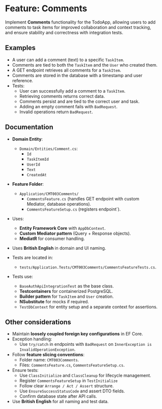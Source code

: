 # Feature: Comments

Implement **Comments** functionality for the TodoApp, allowing users to add comments to task items for improved collaboration and context tracking, and ensure stability and correctness with integration tests.

## Examples

- A user can add a comment (text) to a specific `TaskItem`.
- Comments are tied to both the `TaskItem` and the `User` who created them.
- A GET endpoint retrieves all comments for a `TaskItem`.
- Comments are stored in the database with a timestamp and user reference.
- Tests:
    - User can successfully add a comment to a `TaskItem`.
    - Retrieving comments returns correct data.
    - Comments persist and are tied to the correct user and task.
    - Adding an empty comment fails with `BadRequest`.
    - Invalid operations return `BadRequest`.

## Documentation

- **Domain Entity**:
    - `Domain/Entities/Comment.cs`:
        - `Id`
        - `TaskItemId`
        - `UserId`
        - `Text`
        - `CreatedAt`

- **Feature Folder**:
    - `Application/CMT003Comments/`
        - `CommentsFeature.cs` (handles GET endpoint with custom Mediator, database operations).
        - `CommentsFeatureSetup.cs` (registers endpoint`).

- Uses:
    - **Entity Framework Core** with `AppDbContext`.
    - **Custom Mediator pattern** (Query + Response objects).
    - **MediatR** for consumer handling.

- Uses **British English** in domain and UI naming.
- Tests are located in:
    - `tests/Application.Tests/CMT003Comments/CommentsFeatureTests.cs`.

- Tests use:
    - `BaseAuthApiIntegrationTest` as the base class.
    - **Testcontainers** for containerized PostgreSQL.
    - **Builder pattern** for `TaskItem` and `User` creation.
    - **NSubstitute** for mocks if required.
    - `TestDbContext` for entity setup and a separate context for assertions.

## Other considerations

- Maintain **loosely coupled foreign key configurations** in EF Core.
- Exception handling:
    - Use `try/catch` in endpoints with `BadRequest` on `InnerException is InvalidOperationException`.
- Follow **feature slicing conventions**:
    - Folder name: `CMT003Comments`.
    - Files: `CommentsFeature.cs`, `CommentsFeatureSetup.cs`.
- Ensure tests:
    - Use `ClassInitialize` and `ClassCleanup` for lifecycle management.
    - Register `CommentsFeatureSetup` in `TestInitialize`
    - Follow clear `Arrange / Act / Assert` structure.
    - Use `EnsureSuccessStatusCode` and assert DTO fields.
    - Confirm database state after API calls.
- Use **British English** for all naming and test data.
